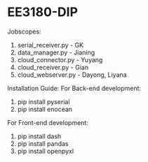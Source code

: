 # EE3180-DIP


Jobscopes:
1. serial_receiver.py - GK
2. data_manager.py - Jianing
3. cloud_connector.py - Yuyang
4. cloud_receiver.py - Gian
5. cloud_webserver.py - Dayong, Liyana


Installation Guide:
  For Back-end development:
  1. pip install pyserial
  2. pip install enocean
  
  For Front-end development:
  1. pip install dash
  2. pip install pandas
  3. pip install openpyxl
